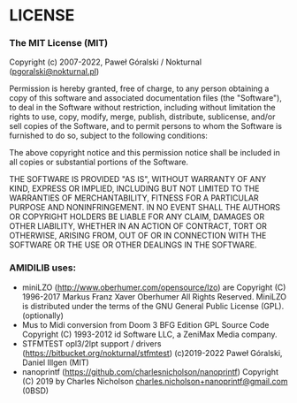 # LICENSE

### The MIT License (MIT)

Copyright (c) 2007-2022, Paweł Góralski / Nokturnal (pgoralski@nokturnal.pl)

Permission is hereby granted, free of charge, to any person obtaining a copy of this software and associated documentation files (the "Software"), to deal in the Software without restriction, including without limitation the rights to use, copy, modify, merge, publish, distribute, sublicense, and/or sell copies of the Software, and to permit persons to whom the Software is furnished to do so, subject to the following conditions:

The above copyright notice and this permission notice shall be included in all copies or substantial portions of the Software.

THE SOFTWARE IS PROVIDED "AS IS", WITHOUT WARRANTY OF ANY KIND, EXPRESS OR IMPLIED, INCLUDING BUT NOT LIMITED TO THE WARRANTIES OF MERCHANTABILITY, FITNESS FOR A PARTICULAR PURPOSE AND NONINFRINGEMENT. IN NO EVENT SHALL THE AUTHORS OR COPYRIGHT HOLDERS BE LIABLE FOR ANY CLAIM, DAMAGES OR OTHER LIABILITY, WHETHER IN AN ACTION OF CONTRACT, TORT OR OTHERWISE, ARISING FROM, OUT OF OR IN CONNECTION WITH THE SOFTWARE OR THE USE OR OTHER DEALINGS IN THE SOFTWARE.

### AMIDILIB uses:

* miniLZO (http://www.oberhumer.com/opensource/lzo) are Copyright (C) 1996-2017 Markus Franz Xaver Oberhumer All Rights Reserved. MiniLZO is distributed under the terms of the GNU General Public License (GPL). (optionally)
* Mus to Midi conversion from Doom 3 BFG Edition GPL Source Code Copyright (C) 1993-2012 id Software LLC, a ZeniMax Media company.
* STFMTEST opl3/2lpt support / drivers (https://bitbucket.org/nokturnal/stfmtest) (c)2019-2022 Paweł Góralski, Daniel Illgen (MIT)
* nanoprintf (https://github.com/charlesnicholson/nanoprintf) Copyright (C) 2019 by Charles Nicholson [charles.nicholson+nanoprintf@gmail.com](mailto:charles.nicholson+nanoprintf@gmail.com) (0BSD)
